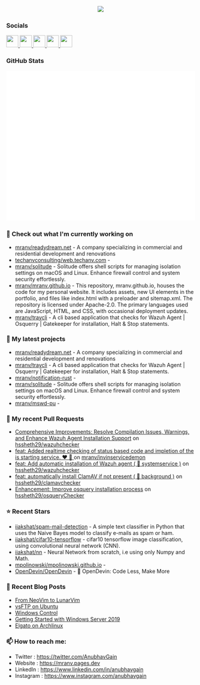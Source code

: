 <p align="center"><img src="https://raw.githubusercontent.com/mranv/mranv/main/anubhavgain.png" /></p>



### Socials

<p align="left"> <a href="https://www.github.com/mranv" target="_blank" rel="noreferrer"> <picture> <source media="(prefers-color-scheme: dark)" srcset="https://raw.githubusercontent.com/danielcranney/readme-generator/main/public/icons/socials/github-dark.svg" /> <source media="(prefers-color-scheme: light)" srcset="https://raw.githubusercontent.com/danielcranney/readme-generator/main/public/icons/socials/github.svg" /> <img src="https://raw.githubusercontent.com/danielcranney/readme-generator/main/public/icons/socials/github.svg" width="32" height="32" /> </picture> </a> <a href="http://www.instagram.com/anubhavgain" target="_blank" rel="noreferrer"> <picture> <source media="(prefers-color-scheme: dark)" srcset="https://raw.githubusercontent.com/danielcranney/readme-generator/main/public/icons/socials/instagram-dark.svg" /> <source media="(prefers-color-scheme: light)" srcset="https://raw.githubusercontent.com/danielcranney/readme-generator/main/public/icons/socials/instagram.svg" /> <img src="https://raw.githubusercontent.com/danielcranney/readme-generator/main/public/icons/socials/instagram.svg" width="32" height="32" /> </picture> </a> <a href="https://www.linkedin.com/in/anubhavgain" target="_blank" rel="noreferrer"> <picture> <source media="(prefers-color-scheme: dark)" srcset="https://raw.githubusercontent.com/danielcranney/readme-generator/main/public/icons/socials/linkedin-dark.svg" /> <source media="(prefers-color-scheme: light)" srcset="https://raw.githubusercontent.com/danielcranney/readme-generator/main/public/icons/socials/linkedin.svg" /> <img src="https://raw.githubusercontent.com/danielcranney/readme-generator/main/public/icons/socials/linkedin.svg" width="32" height="32" /> </picture> </a> <a href="https://mranv.pages.dev/rss.xml" target="_blank" rel="noreferrer"> <picture> <source media="(prefers-color-scheme: dark)" srcset="https://raw.githubusercontent.com/danielcranney/readme-generator/main/public/icons/socials/rss-dark.svg" /> <source media="(prefers-color-scheme: light)" srcset="https://raw.githubusercontent.com/danielcranney/readme-generator/main/public/icons/socials/rss.svg" /> <img src="https://raw.githubusercontent.com/danielcranney/readme-generator/main/public/icons/socials/rss.svg" width="32" height="32" /> </picture> </a> <a href="https://www.x.com/AnubhavGain" target="_blank" rel="noreferrer"> <picture> <source media="(prefers-color-scheme: dark)" srcset="https://raw.githubusercontent.com/danielcranney/readme-generator/main/public/icons/socials/twitter-dark.svg" /> <source media="(prefers-color-scheme: light)" srcset="https://raw.githubusercontent.com/danielcranney/readme-generator/main/public/icons/socials/twitter.svg" /> <img src="https://raw.githubusercontent.com/danielcranney/readme-generator/main/public/icons/socials/twitter.svg" width="32" height="32" /> </picture> </a> </p>

### GitHub Stats

<p align="left"><img src="https://raw.githubusercontent.com/mranv/mranv/main/github-metrics.svg" /></p>

### 👷 Check out what I'm currently working on

- [mranv/readydream.net](https://github.com/mranv/readydream.net) - A company specializing in commercial and residential development and renovations
- [techanvconsulting/web.techanv.com](https://github.com/techanvconsulting/web.techanv.com) - 
- [mranv/solitude](https://github.com/mranv/solitude) - Solitude offers shell scripts for managing isolation settings on macOS and Linux. Enhance firewall control and system security effortlessly.
- [mranv/mranv.github.io](https://github.com/mranv/mranv.github.io) - This repository, mranv.github.io, houses the code for my personal website. It includes assets, new UI elements in the portfolio, and files like index.html with a preloader and sitemap.xml. The repository is licensed under Apache-2.0. The primary languages used are JavaScript, HTML, and CSS, with occasional deployment updates.
- [mranv/traycli](https://github.com/mranv/traycli) - A cli based application that checks for Wazuh Agent | Osquerry | Gatekeeper for installation, Halt &amp; Stop statements.
### 🌱 My latest projects

- [mranv/readydream.net](https://github.com/mranv/readydream.net) - A company specializing in commercial and residential development and renovations
- [mranv/traycli](https://github.com/mranv/traycli) - A cli based application that checks for Wazuh Agent | Osquerry | Gatekeeper for installation, Halt &amp; Stop statements.
- [mranv/notification-rust](https://github.com/mranv/notification-rust) - 
- [mranv/solitude](https://github.com/mranv/solitude) - Solitude offers shell scripts for managing isolation settings on macOS and Linux. Enhance firewall control and system security effortlessly.
- [mranv/mswd-pu](https://github.com/mranv/mswd-pu) - 
### 🔨 My recent Pull Requests

- [Comprehensive Improvements: Resolve Compilation Issues, Warnings, and Enhance Wazuh Agent Installation Support](https://github.com/hssheth29/wazuhchecker/pull/2) on [hssheth29/wazuhchecker](https://github.com/hssheth29/wazuhchecker)
- [feat: Added realtime checking of status based code and impletion of the is starting service. ❤️ 🥇 ](https://github.com/mranv/invinservicedemon/pull/1) on [mranv/invinservicedemon](https://github.com/mranv/invinservicedemon)
- [feat: Add automatic installation of Wazuh agent ( 💯  systemservice )](https://github.com/hssheth29/wazuhchecker/pull/1) on [hssheth29/wazuhchecker](https://github.com/hssheth29/wazuhchecker)
- [feat: automatically install ClamAV if not present ( 🥇 background )](https://github.com/hssheth29/clamavchecker/pull/1) on [hssheth29/clamavchecker](https://github.com/hssheth29/clamavchecker)
- [Enhancement: Improve osquery installation process](https://github.com/hssheth29/osqueryChecker/pull/1) on [hssheth29/osqueryChecker](https://github.com/hssheth29/osqueryChecker)
### ⭐ Recent Stars

- [iiakshat/spam-mail-detection](https://github.com/iiakshat/spam-mail-detection) - A simple text classifier in Python that uses the Naive Bayes model to classify e-mails as spam or ham.
- [iiakshat/cifar10-tensorflow](https://github.com/iiakshat/cifar10-tensorflow) - cifar10 tensorflow image classification, using convolutional neural network (CNN). 
- [iiakshat/nn](https://github.com/iiakshat/nn) - Neural Network from scratch, i.e using only Numpy and Math.
- [mpolinowski/mpolinowski.github.io](https://github.com/mpolinowski/mpolinowski.github.io) - 
- [OpenDevin/OpenDevin](https://github.com/OpenDevin/OpenDevin) - 🐚 OpenDevin: Code Less, Make More
### 📰 Recent Blog Posts

- [From NeoVim to LunarVim](https://mranv.pages.dev/posts/from-neovim-to-lunarvim/)
- [vsFTP on Ubuntu](https://mranv.pages.dev/posts/vsftp-on-ubuntu/)
- [Windows Control](https://mranv.pages.dev/posts/windows-control/)
- [Getting Started with Windows Server 2019](https://mranv.pages.dev/posts/getting-started-with-windows-server-2019/)
- [Elgato on Archlinux](https://mranv.pages.dev/posts/elgato-on-archlinux/)
### 📫 How to reach me:
  - Twitter   : <https://twitter.com/AnubhavGain>
  - Website   : <https://mranv.pages.dev>
  - LinkedIn  : <https://www.linkedin.com/in/anubhavgain>
  - Instagram : <https://www.instagram.com/anubhavgain>
